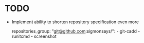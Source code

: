 # TODO

- Implement ability to shorten repository specification even more

    repositories_group:
        "git@github.com:sigmonsays/":
            - git-cadd
            - runitcmd
            - screenshot
